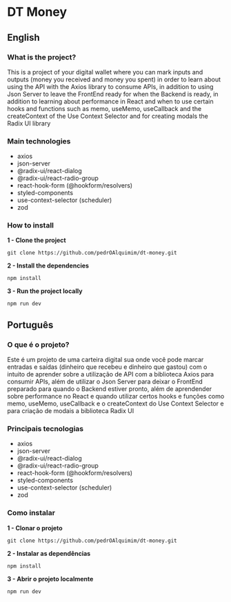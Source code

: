 # DT Money

## English

### What is the project?

This is a project of your digital wallet where you can mark inputs and outputs (money you received and money you spent) in order to learn about using the API with the Axios library to consume APIs, in addition to using Json Server to leave the FrontEnd ready for when the Backend is ready, in addition to learning about performance in React and when to use certain hooks and functions such as memo, useMemo, useCallback and the createContext of the Use Context Selector and for creating modals the Radix UI library

### Main technologies

- axios
- json-server
- @radix-ui/react-dialog
- @radix-ui/react-radio-group
- react-hook-form (@hookform/resolvers)
- styled-components
- use-context-selector (scheduler)
- zod

### How to install

**1 - Clone the project**

```npm
git clone https://github.com/pedrOAlquimim/dt-money.git
```

**2 - Install the dependencies**

```npm
npm install
```

**3 - Run the project locally**

```npm
npm run dev
```

## Português

### O que é o projeto?

Este é um projeto de uma carteira digital sua onde você pode marcar entradas e saídas (dinheiro que recebeu e dinheiro que gastou) com o intuito de aprender sobre a utilização de API com a biblioteca Axios para consumir APIs, além de utilizar o Json Server para deixar o FrontEnd preparado para quando o Backend estiver pronto, além de aprendender sobre performance no React e quando utilizar certos hooks e funções como memo, useMemo, useCallback e o createContext do Use Context Selector e para criação de modais a biblioteca Radix UI

### Principais tecnologias

- axios
- json-server
- @radix-ui/react-dialog
- @radix-ui/react-radio-group
- react-hook-form (@hookform/resolvers)
- styled-components
- use-context-selector (scheduler)
- zod

### Como instalar

**1 - Clonar o projeto**

```npm
git clone https://github.com/pedrOAlquimim/dt-money.git
```

**2 - Instalar as dependências**

```npm
npm install
```

**3 - Abrir o projeto localmente**

```npm
npm run dev
```